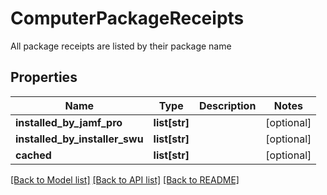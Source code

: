# ComputerPackageReceipts

All package receipts are listed by their package name
## Properties
Name | Type | Description | Notes
------------ | ------------- | ------------- | -------------
**installed_by_jamf_pro** | **list[str]** |  | [optional] 
**installed_by_installer_swu** | **list[str]** |  | [optional] 
**cached** | **list[str]** |  | [optional] 

[[Back to Model list]](../README.md#documentation-for-models) [[Back to API list]](../README.md#documentation-for-api-endpoints) [[Back to README]](../README.md)


